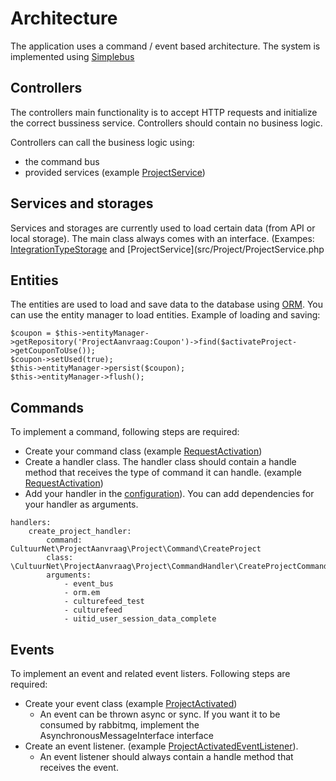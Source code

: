 # Architecture

The application uses a command / event based architecture. The system is implemented using [Simplebus](https://github.com/SimpleBus)
 
## Controllers
 The controllers main functionality is to accept HTTP requests and initialize the correct bussiness service. Controllers should contain no business logic.
 
 Controllers can call the business logic using:
 - the command bus
 - provided services (example [ProjectService](src/Project/ProjectService.php))
 
## Services and storages
 Services and storages are currently used to load certain data (from API or local storage). The main class always comes with an interface. (Exampes: [IntegrationTypeStorage](src/IntegrationType/IntegrationType.php) and [ProjectService](src/Project/ProjectService.php

## Entities
 The entities are used to load and save data to the database using [ORM](http://docs.doctrine-project.org/en/latest/). You can use the entity manager to load entities.
 Example of loading and saving:
 ```
 $coupon = $this->entityManager->getRepository('ProjectAanvraag:Coupon')->find($activateProject->getCouponToUse());
 $coupon->setUsed(true);
 $this->entityManager->persist($coupon);
 $this->entityManager->flush(); 
 ```
 
 ## Commands
 To implement a command, following steps are required:
  - Create your command class (example [RequestActivation](src/Project/Command/RequestActivation.php))
  - Create a handler class. The handler class should contain a handle method that receives the type of command it can handle. (example [RequestActivation](src/Project/CommandHandler/RequestActivationCommandHandler.php))
  - Add your handler in the [configuration](app/config/messagebus.yml)). You can add dependencies for your handler as arguments.
  ```
  handlers:
      create_project_handler:
          command: CultuurNet\ProjectAanvraag\Project\Command\CreateProject
          class: \CultuurNet\ProjectAanvraag\Project\CommandHandler\CreateProjectCommandHandler
          arguments:
              - event_bus
              - orm.em
              - culturefeed_test
              - culturefeed
              - uitid_user_session_data_complete
  ```              
 
 ## Events
 To implement an event and related event listers. Following steps are required:
   - Create your event class (example [ProjectActivated](src/Project/Event/ProjectActivated.php))
     - An event can be thrown async or sync. If you want it to be consumed by rabbitmq, implement the AsynchronousMessageInterface interface 
   - Create an event listener. (example [ProjectActivatedEventListener](src/Project/EventListener/ProjectActivatedEventListener.php)).
     - An event listener should always contain a handle method that receives the event.